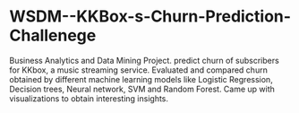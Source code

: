 # WSDM--KKBox-s-Churn-Prediction-Challenege
Business Analytics and Data Mining Project.
predict churn of subscribers for KKbox, a music streaming service.  Evaluated and compared churn obtained by different machine learning models like Logistic Regression, Decision trees, Neural network, SVM and Random Forest.
Came up with visualizations to obtain interesting insights.
